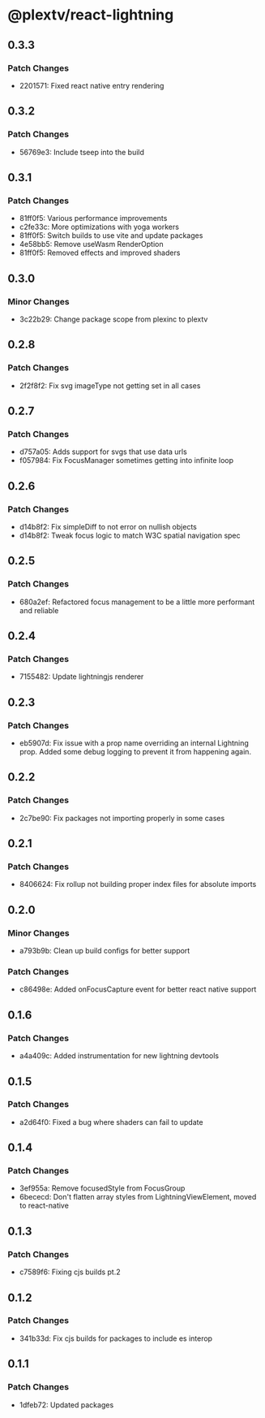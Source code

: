 # @plextv/react-lightning

## 0.3.3

### Patch Changes

- 2201571: Fixed react native entry rendering

## 0.3.2

### Patch Changes

- 56769e3: Include tseep into the build

## 0.3.1

### Patch Changes

- 81ff0f5: Various performance improvements
- c2fe33c: More optimizations with yoga workers
- 81ff0f5: Switch builds to use vite and update packages
- 4e58bb5: Remove useWasm RenderOption
- 81ff0f5: Removed effects and improved shaders

## 0.3.0

### Minor Changes

- 3c22b29: Change package scope from plexinc to plextv

## 0.2.8

### Patch Changes

- 2f2f8f2: Fix svg imageType not getting set in all cases

## 0.2.7

### Patch Changes

- d757a05: Adds support for svgs that use data urls
- f057984: Fix FocusManager sometimes getting into infinite loop

## 0.2.6

### Patch Changes

- d14b8f2: Fix simpleDiff to not error on nullish objects
- d14b8f2: Tweak focus logic to match W3C spatial navigation spec

## 0.2.5

### Patch Changes

- 680a2ef: Refactored focus management to be a little more performant and reliable

## 0.2.4

### Patch Changes

- 7155482: Update lightningjs renderer

## 0.2.3

### Patch Changes

- eb5907d: Fix issue with a prop name overriding an internal Lightning prop.
  Added some debug logging to prevent it from happening again.

## 0.2.2

### Patch Changes

- 2c7be90: Fix packages not importing properly in some cases

## 0.2.1

### Patch Changes

- 8406624: Fix rollup not building proper index files for absolute imports

## 0.2.0

### Minor Changes

- a793b9b: Clean up build configs for better support

### Patch Changes

- c86498e: Added onFocusCapture event for better react native support

## 0.1.6

### Patch Changes

- a4a409c: Added instrumentation for new lightning devtools

## 0.1.5

### Patch Changes

- a2d64f0: Fixed a bug where shaders can fail to update

## 0.1.4

### Patch Changes

- 3ef955a: Remove focusedStyle from FocusGroup
- 6bececd: Don't flatten array styles from LightningViewElement, moved to react-native

## 0.1.3

### Patch Changes

- c7589f6: Fixing cjs builds pt.2

## 0.1.2

### Patch Changes

- 341b33d: Fix cjs builds for packages to include es interop

## 0.1.1

### Patch Changes

- 1dfeb72: Updated packages
